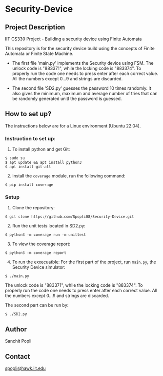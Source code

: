# Security-Device

## Project Description

IIT CS330 Project - Building a security device using Finite Automata 

This repository is for the security device build using the concepts of Finite Automata or Finite State Machine.
* The first file 'main.py' implements the Security device using FSM. The unlock code is "883371", while the locking code is "883374".
To properly run the code one needs to press enter after each correct value. All the numbers except 0...9 and strings are discarded.

* The second file 'SD2.py' guesses the password 10 times randomly. It also gives the minimum, maximum and average number of tries that can be randomly generated unitl the password is guessed.

## How to set up?
The instructions below are for a Linux environment (Ubuntu 22.04).

### Instruction to set up:
1. To install python and get Git:
```
$ sudo su
$ apt update && apt install python3
$ apt install git-all
```

2. Install the `coverage` module, run the following command:
```
$ pip install coverage
```

### Setup ###

1. Clone the repository:
```
$ git clone https://github.com/Spopli08/Security-Device.git
```

2. Run the unit tests located in SD2.py:
```
$ python3 -m coverage run -m unittest
```
3. To view the coverage report:
```
$ python3 -m coverage report
```
4. To run the exxecuatble:
For the first part of the project, run `main.py`, the Security Device simulator:
```
$ ./main.py
```
The unlock code is "883371", while the locking code is "883374".
To properly run the code one needs to press enter after each correct value. All the numbers except 0...9 and strings are discarded.

The second part can be run by:
```
$ ./SD2.py
```

## Author
Sanchit Popli
## Contact
spopli@hawk.iit.edu


